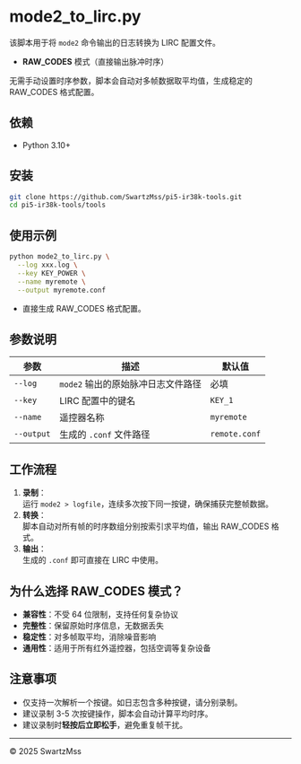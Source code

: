 # mode2\_to\_lirc.py

该脚本用于将 `mode2` 命令输出的日志转换为 LIRC 配置文件。

- **RAW\_CODES** 模式（直接输出脉冲时序）

无需手动设置时序参数，脚本会自动对多帧数据取平均值，生成稳定的 RAW\_CODES 格式配置。

## 依赖

- Python 3.10+

## 安装

```bash
git clone https://github.com/SwartzMss/pi5-ir38k-tools.git
cd pi5-ir38k-tools/tools
```

## 使用示例

```bash
python mode2_to_lirc.py \
  --log xxx.log \
  --key KEY_POWER \
  --name myremote \
  --output myremote.conf
```

- 直接生成 RAW\_CODES 格式配置。

## 参数说明

| 参数         | 描述                        | 默认值           |
| ---------- | ------------------------- | ------------- |
| `--log`    | `mode2` 输出的原始脉冲日志文件路径     | 必填            |
| `--key`    | LIRC 配置中的键名               | `KEY_1`       |
| `--name`   | 遥控器名称                     | `myremote`    |
| `--output` | 生成的 `.conf` 文件路径          | `remote.conf` |

## 工作流程

1. **录制**：\
   运行 `mode2 > logfile`，连续多次按下同一按键，确保捕获完整帧数据。
2. **转换**：\
   脚本自动对所有帧的时序数组分别按索引求平均值，输出 RAW\_CODES 格式。
3. **输出**：\
   生成的 `.conf` 即可直接在 LIRC 中使用。

## 为什么选择 RAW\_CODES 模式？

- **兼容性**：不受 64 位限制，支持任何复杂协议
- **完整性**：保留原始时序信息，无数据丢失
- **稳定性**：对多帧取平均，消除噪音影响
- **通用性**：适用于所有红外遥控器，包括空调等复杂设备

## 注意事项

- 仅支持一次解析一个按键。如日志包含多种按键，请分别录制。
- 建议录制 3-5 次按键操作，脚本会自动计算平均时序。
- 建议录制时**轻按后立即松手**，避免重复帧干扰。

---

© 2025 SwartzMss

